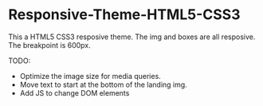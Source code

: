 Responsive-Theme-HTML5-CSS3
===========================

This a HTML5 CSS3 resposive theme. The img and boxes are all resposive.
The breakpoint is 600px.

TODO:
  - Optimize the image size for media queries.
  - Move text to start at the bottom of the landing img.
  - Add JS to change DOM elements